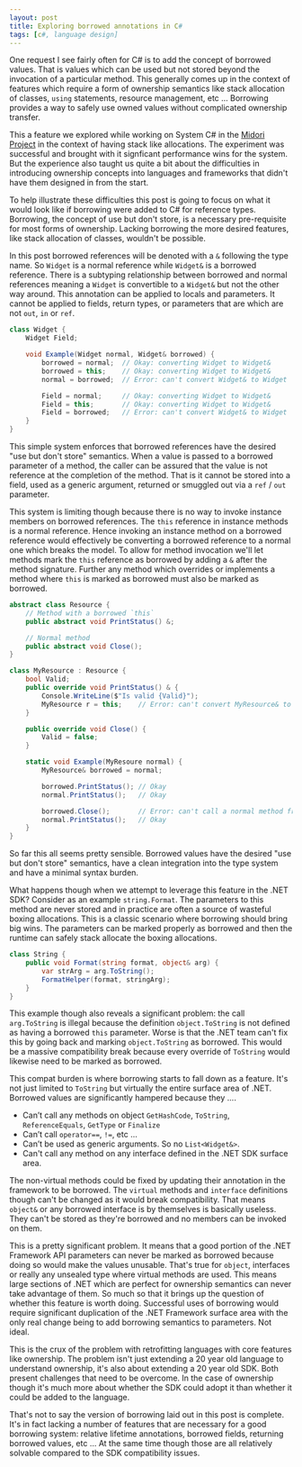 ```yaml
---
layout: post
title: Exploring borrowed annotations in C#
tags: [c#, language design]
---
```

One request I see fairly often for C# is to add the concept of borrowed values. That is values which can be used but
not stored beyond the invocation of a particular method. This generally comes up in the context of features which 
require a form of ownership semantics like stack allocation of classes, `using` statements, resource management, etc ...
Borrowing provides a way to safely use owned values without complicated ownership transfer.

This a feature we explored while working on System C# in the 
[Midori Project](http://joeduffyblog.com/2015/11/03/blogging-about-midori/) in the context of having stack like
allocations. The experiment was successful and brought with it signficant performance wins for the system. But the 
experience also taught us quite a bit about the difficulties in introducing ownership concepts into languages and 
frameworks that didn't have them designed in from the start.

To help illustrate these difficulties this post is going to focus on what it would look like if borrowing were added
to C# for reference types. Borrowing, the concept of use but don't store, is a necessary pre-requisite for most forms
of ownership. Lacking borrowing the more desired features, like stack allocation of classes, wouldn't be possible. 

In this post borrowed references will be denoted with a `&` following the type name. So `Widget` is a normal reference 
while `Widget&` is a borrowed reference. There is a subtyping relationship between borrowed and normal references
meaning a `Widget` is convertible to a `Widget&` but not the other way around. This annotation can be applied to locals
and parameters. It cannot be applied to fields, return types, or parameters that are which are not `out`, `in` or `ref`. 

```cs
class Widget { 
    Widget Field;

    void Example(Widget normal, Widget& borrowed) {
        borrowed = normal;  // Okay: converting Widget to Widget&
        borrowed = this;    // Okay: converting Widget to Widget&
        normal = borrowed;  // Error: can't convert Widget& to Widget

        Field = normal;     // Okay: converting Widget to Widget&
        Field = this;       // Okay: converting Widget to Widget&
        Field = borrowed;   // Error: can't convert Widget& to Widget
    }
}
``` 

This simple system enforces that borrowed references have the desired "use but don't store" semantics. When a value is
passed to a borrowed parameter of a method, the caller can be assured that the value is not reference at the
completion of the method. That is it cannot be stored into a field, used as a generic argument, returned or smuggled 
out via a `ref` / `out` parameter.

This system is limiting though because there is no way to invoke instance members on borrowed references. The `this`
reference in instance methods is a normal reference. Hence invoking an instance method on a borrowed reference would 
effectively be converting a borrowed reference to a normal one which breaks the model. To allow for method invocation 
we'll let methods mark the `this` reference as borrowed by adding a `&` after the method signature. Further any method
which overrides or implements a method where `this` is marked as borrowed must also be marked as borrowed.

```cs
abstract class Resource {
    // Method with a borrowed `this`
    public abstract void PrintStatus() &;

    // Normal method
    public abstract void Close();
}

class MyResource : Resource {
    bool Valid;
    public override void PrintStatus() & {
        Console.WriteLine($"Is valid {Valid}");
        MyResource r = this;    // Error: can't convert MyResource& to MyResource
    }

    public override void Close() {
        Valid = false;
    }

    static void Example(MyResoure normal) {
        MyResource& borrowed = normal;

        borrowed.PrintStatus(); // Okay
        normal.PrintStatus();   // Okay

        borrowed.Close();       // Error: can't call a normal method from a borrowed reference
        normal.PrintStatus();   // Okay
    }
}
``` 

So far this all seems pretty sensible. Borrowed values have the desired "use but don't store" semantics, have a clean
integration into the type system and have a minimal syntax burden.

What happens though when we attempt to leverage this feature in the .NET SDK? Consider as an example `string.Format`.
The parameters to this method are never stored and in practice are often a source of wasteful boxing allocations. This
is a classic scenario where borrowing should bring big wins. The parameters can be marked properly as borrowed and then
the runtime can safely stack allocate the boxing allocations.

```cs
class String {
    public void Format(string format, object& arg) {
        var strArg = arg.ToString();
        FormatHelper(format, stringArg);
    }
}
```

This example though also reveals a significant problem: the call `arg.ToString` is illegal because the definition 
`object.ToString` is not defined as having a borrowed `this` parameter. Worse is that the .NET team can't fix this by
going back and marking `object.ToString` as borrowed. This would be a massive compatibility break because every override
of `ToString` would likewise need to be marked as borrowed. 

This compat burden is where borrowing starts to fall down as a feature. It's not just limited to `ToString` but 
virtually the entire surface area of .NET. Borrowed values are significantly hampered because they ....

- Can’t call any methods on object `GetHashCode`, `ToString`, `ReferenceEquals`, `GetType` or `Finalize`
- Can’t call `operator==`, `!=`, etc …
- Can’t be used as generic arguments. So no `List<Widget&>`.
- Can't call any method on any interface defined in the .NET SDK surface area.

The non-virtual methods could be fixed by updating their annotation in the framework to be borrowed. The `virtual` 
methods and `interface` definitions though can't be changed as it would break compatibility. That means `object&` or 
any borrowed interface is by themselves is basically useless. They can't be stored as they're borrowed and no members
can be invoked on them.

This is a pretty significant problem. It means that a good portion of the .NET Framework API parameters can never be 
marked as borrowed because doing so would make the values unusable. That's true for `object`, interfaces or really any
unsealed type where virtual methods are used. This means large sections of .NET which are perfect for ownership
semantics can never take advantage of them. So much so that it brings up the question of whether this feature is 
worth doing. Successful uses of borrowing would require significant duplication of the .NET Framework surface area 
with the only real change being to add borrowing semantics to parameters. Not ideal.

This is the crux of the problem with retrofitting languages with core features like ownership. The problem isn't just 
extending a 20 year old language to understand ownership, it's also about extending a 20 year old SDK. Both present
challenges that need to be overcome. In the case of ownership though it's much more about whether the SDK could adopt 
it than whether it could be added to the language.

That's not to say the version of borrowing laid out in this post is complete. It's in fact lacking a number of features
that are necessary for a good borrowing system: relative lifetime annotations, borrowed fields, returning borrowed 
values, etc ... At the same time though those are all relatively solvable compared to the SDK compatibility issues.

